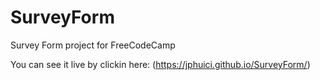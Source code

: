 # SurveyForm
Survey Form project for FreeCodeCamp

You can see it live by clickin here: (https://jphuici.github.io/SurveyForm/)
